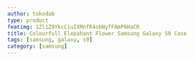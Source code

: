 ```yaml
---
author: tokodab
type: product
featimg: 1Zl1Z9YkcCiuIXMnfR4obNyfFAmP6HaCR
title: Colourfull Elepahant Flower Samsung Galaxy S9 Case
tags: [samsung, galaxy, s9]
category: [samsung]
---
```

